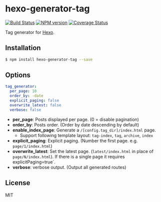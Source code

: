 # hexo-generator-tag

[![Build Status](https://github.com/hexojs/hexo-generator-tag/workflows/Tester/badge.svg)](https://github.com/hexojs/hexo-generator-tag/actions?query=workflow%3ATester)
[![NPM version](https://badge.fury.io/js/hexo-generator-tag.svg)](https://www.npmjs.com/package/hexo-generator-tag)
[![Coverage Status](https://img.shields.io/coveralls/hexojs/hexo-generator-tag.svg)](https://coveralls.io/r/hexojs/hexo-generator-tag?branch=master)

Tag generator for [Hexo].

## Installation

``` bash
$ npm install hexo-generator-tag --save
```

## Options

``` yaml
tag_generator:
  per_page: 10
  order_by: -date
  explicit_paging: false
  overwrite_latest: false
  verbose: false
```

- **per_page**: Posts displayed per page. (0 = disable pagination)
- **order_by**: Posts order. (Order by date descending by default)
- **enable_index_page**: Generate a `/[config.tag_dir]/index.html` page.
  - Support following template layout: `tag-index`, `tag`, `archive`, `index`
- **explicit_paging**: Explicit paging. (Number the first page. e.g. `page/1/index.html`)
- **overwrite_latest**: Set the latest page. (`latest/index.html` in place of `page/N/index.html`). If there is a single page it requires explicitPaging=true`.
- **verbose**: verbose output. (Output all generated routes)

## License

MIT

[Hexo]: https://hexo.io/
